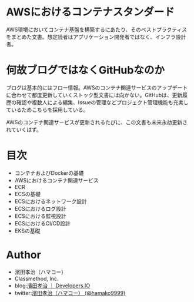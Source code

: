 # AWSにおけるコンテナスタンダード

AWS環境においてコンテナ基盤を構築するにあたり、そのベストプラクティスをまとめた文書。想定読者はアプリケーション開発者ではなく、インフラ設計者。

# 何故ブログではなくGitHubなのか

ブログは基本的にはフロー情報。AWSのコンテナ関連サービスのアップデートに合わせて都度更新していくストック型文書には向かない。GitHubは、更新履歴の確認や複数人による編集、Issueの管理などプロジェクト管理機能も充実しているためこちらを採用している。

AWSのコンテナ関連サービスが更新されるたびに、この文書も未来永劫更新されていくはず。

# 目次

- コンテナおよびDockerの基礎
- AWSにおけるコンテナ関連サービス
- ECR
- ECSの基礎
- ECSにおけるネットワーク設計
- ECSにおけるログ設計
- ECSにおける監視設計
- ECSにおけるCI/CD設計
- EKSの基礎

# Author

- 濱田孝治（ハマコー）
- Classmethod, Inc.
- blog:[濱田孝治 ｜ Developers\.IO](https://dev.classmethod.jp/author/hamada-koji/)
- twitter:[濱田孝治（ハマコー） \(@hamako9999\)](https://twitter.com/hamako9999)


